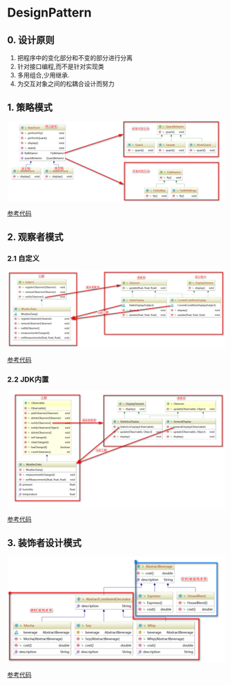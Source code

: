 # DesignPattern
## 0. 设计原则

1. 把程序中的变化部分和不变的部分进行分离
2. 针对接口编程,而不是针对实现类
3. 多用组合,少用继承.
4. 为交互对象之间的松耦合设计而努力

## 1. 策略模式

![](pic/策略模式.png)

[参考代码](src/main/java/cn/itcast/strategy)

## 2. 观察者模式

### 2.1 自定义

![](pic/观察者1.png)

[参考代码](src/main/java/cn/itcast/observer/customer)

### 2.2 JDK内置

![](pic/观察者2.png)

[参考代码](src/main/java/cn/itcast/observer/jdk)

## 3. 装饰者设计模式

![](pic/装饰者模式.png)

[参考代码](src\main\java\cn\itcast\decorator)